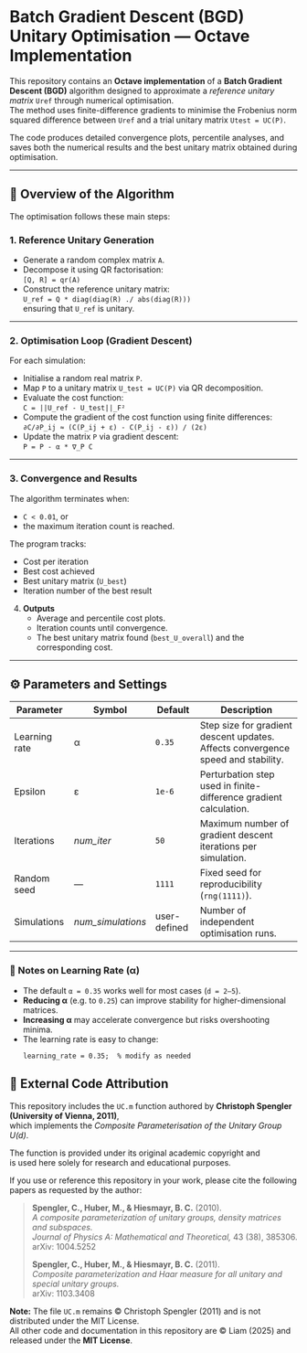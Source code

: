 # Batch Gradient Descent (BGD) Unitary Optimisation — Octave Implementation

This repository contains an **Octave implementation** of a **Batch Gradient Descent (BGD)** algorithm designed to approximate a *reference unitary matrix* `Uref` through numerical optimisation.  
The method uses finite-difference gradients to minimise the Frobenius norm squared difference between `Uref` and a trial unitary matrix `Utest = UC(P)`.

The code produces detailed convergence plots, percentile analyses, and saves both the numerical results and the best unitary matrix obtained during optimisation.

---

## 🧠 Overview of the Algorithm

The optimisation follows these main steps:

### 1. Reference Unitary Generation
- Generate a random complex matrix `A`.
- Decompose it using QR factorisation:  
  `[Q, R] = qr(A)`
- Construct the reference unitary matrix:  
  `U_ref = Q * diag(diag(R) ./ abs(diag(R)))`  
  ensuring that `U_ref` is unitary.

---

### 2. Optimisation Loop (Gradient Descent)
For each simulation:

- Initialise a random real matrix `P`.
- Map `P` to a unitary matrix `U_test = UC(P)` via QR decomposition.
- Evaluate the cost function:  
  `C = ||U_ref - U_test||_F²`
- Compute the gradient of the cost function using finite differences:  
  `∂C/∂P_ij ≈ (C(P_ij + ε) - C(P_ij - ε)) / (2ε)`
- Update the matrix `P` via gradient descent:  
  `P = P - α * ∇_P C`

---

### 3. Convergence and Results
The algorithm terminates when:
- `C < 0.01`, or  
- the maximum iteration count is reached.

The program tracks:
- Cost per iteration  
- Best cost achieved  
- Best unitary matrix (`U_best`)  
- Iteration number of the best result


4. **Outputs**
   - Average and percentile cost plots.
   - Iteration counts until convergence.
   - The best unitary matrix found (`best_U_overall`) and the corresponding cost.

---

## ⚙️ Parameters and Settings

| Parameter | Symbol | Default | Description |
|------------|--------|----------|--------------|
| Learning rate | α | `0.35` | Step size for gradient descent updates. Affects convergence speed and stability. |
| Epsilon | ε | `1e-6` | Perturbation step used in finite-difference gradient calculation. |
| Iterations | *num_iter* | `50` | Maximum number of gradient descent iterations per simulation. |
| Random seed | — | `1111` | Fixed seed for reproducibility (`rng(1111)`). |
| Simulations | *num_simulations* | user-defined | Number of independent optimisation runs. |

---

### 🧮 Notes on Learning Rate (α)

- The default `α = 0.35` works well for most cases (`d = 2–5`).  
- **Reducing α** (e.g. to `0.25`) can improve stability for higher-dimensional matrices.  
- **Increasing α** may accelerate convergence but risks overshooting minima.  
- The learning rate is easy to change:
  ```matlab. python.. etc.
  learning_rate = 0.35;  % modify as needed

 ## 🧩 External Code Attribution

This repository includes the `UC.m` function authored by **Christoph Spengler (University of Vienna, 2011)**,  
which implements the *Composite Parameterisation of the Unitary Group U(d)*.

The function is provided under its original academic copyright and  
is used here solely for research and educational purposes.

If you use or reference this repository in your work, please cite the following papers as requested by the author:

> **Spengler, C., Huber, M., & Hiesmayr, B. C.** (2010).  
> *A composite parameterization of unitary groups, density matrices and subspaces.*  
> *Journal of Physics A: Mathematical and Theoretical,* 43 (38), 385306.  
> arXiv: 1004.5252  
>
> **Spengler, C., Huber, M., & Hiesmayr, B. C.** (2011).  
> *Composite parameterization and Haar measure for all unitary and special unitary groups.*  
> arXiv: 1103.3408

**Note:** The file `UC.m` remains © Christoph Spengler (2011) and is not distributed under the MIT License.  
All other code and documentation in this repository are © Liam (2025) and released under the **MIT License**.


